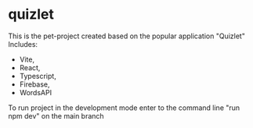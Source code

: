 # quizlet
This is the pet-project created based on the popular application "Quizlet"
Includes:
- Vite,
- React,
- Typescript,
- Firebase,
- WordsAPI

To run project in the development mode enter to the command line "run npm dev" on the main branch
